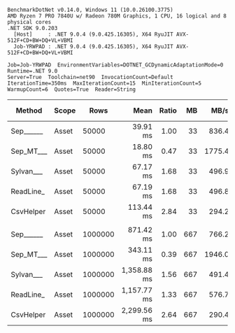 ```

BenchmarkDotNet v0.14.0, Windows 11 (10.0.26100.3775)
AMD Ryzen 7 PRO 7840U w/ Radeon 780M Graphics, 1 CPU, 16 logical and 8 physical cores
.NET SDK 9.0.203
  [Host]     : .NET 9.0.4 (9.0.425.16305), X64 RyuJIT AVX-512F+CD+BW+DQ+VL+VBMI
  Job-YRWPAD : .NET 9.0.4 (9.0.425.16305), X64 RyuJIT AVX-512F+CD+BW+DQ+VL+VBMI

Job=Job-YRWPAD  EnvironmentVariables=DOTNET_GCDynamicAdaptationMode=0  Runtime=.NET 9.0  
Server=True  Toolchain=net90  InvocationCount=Default  
IterationTime=350ms  MaxIterationCount=15  MinIterationCount=5  
WarmupCount=6  Quotes=True  Reader=String  

```
| Method    | Scope | Rows    | Mean        | Ratio | MB  | MB/s   | ns/row | Allocated  | Alloc Ratio |
|---------- |------ |-------- |------------:|------:|----:|-------:|-------:|-----------:|------------:|
| Sep______ | Asset | 50000   |    39.91 ms |  1.00 |  33 |  836.4 |  798.2 |   13.48 MB |        1.00 |
| Sep_MT___ | Asset | 50000   |    18.80 ms |  0.47 |  33 | 1775.4 |  376.0 |   13.58 MB |        1.01 |
| Sylvan___ | Asset | 50000   |    67.17 ms |  1.68 |  33 |  496.9 | 1343.5 |   13.63 MB |        1.01 |
| ReadLine_ | Asset | 50000   |    67.19 ms |  1.68 |  33 |  496.8 | 1343.7 |  119.44 MB |        8.86 |
| CsvHelper | Asset | 50000   |   113.44 ms |  2.84 |  33 |  294.2 | 2268.9 |   13.64 MB |        1.01 |
|           |       |         |             |       |     |        |        |            |             |
| Sep______ | Asset | 1000000 |   871.42 ms |  1.00 | 667 |  766.2 |  871.4 |  260.41 MB |        1.00 |
| Sep_MT___ | Asset | 1000000 |   343.11 ms |  0.39 | 667 | 1946.0 |  343.1 |   261.3 MB |        1.00 |
| Sylvan___ | Asset | 1000000 | 1,358.88 ms |  1.56 | 667 |  491.4 | 1358.9 |  260.57 MB |        1.00 |
| ReadLine_ | Asset | 1000000 | 1,157.77 ms |  1.33 | 667 |  576.7 | 1157.8 | 2385.07 MB |        9.16 |
| CsvHelper | Asset | 1000000 | 2,299.56 ms |  2.64 | 667 |  290.4 | 2299.6 |  260.58 MB |        1.00 |
